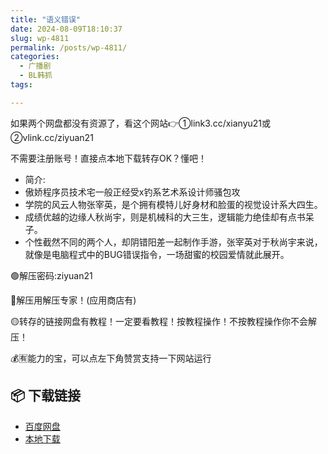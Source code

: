 ```yaml
---
title: "语义错误"
date: 2024-08-09T18:10:37
slug: wp-4811
permalink: /posts/wp-4811/
categories:
  - 广播剧
  - BL韩抓
tags:

---
```


如果两个网盘都没有资源了，看这个网站👉①link3.cc/xianyu21或②vlink.cc/ziyuan21

不需要注册账号！直接点本地下载转存OK？懂吧！

*   简介:
*   傲娇程序员技术宅一般正经受x钓系艺术系设计师骚包攻
*   学院的风云人物张宰英，是个拥有模特儿好身材和脸蛋的视觉设计系大四生。
*   成绩优越的边缘人秋尚宇，则是机械科的大三生，逻辑能力绝佳却有点书呆子。
*   个性截然不同的两个人，却阴错阳差一起制作手游，张宰英对于秋尚宇来说，就像是电脑程式中的BUG错误指令，一场甜蜜的校园爱情就此展开。

🟢解压密码:ziyuan21

🔵解压用解压专家！(应用商店有)

🟡转存的链接网盘有教程！一定要看教程！按教程操作！不按教程操作你不会解压！

💰🈶能力的宝，可以点左下角赞赏支持一下网站运行

## 📦 下载链接
- [百度网盘](https://blziyuan21.com/pay-download/4811?key=1c3de57c0d&down_id=0)
- [本地下载](https://blziyuan21.com/pay-download/4811?key=1c3de57c0d&down_id=1)

